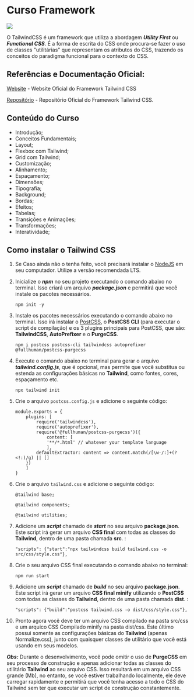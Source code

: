 # Curso Framework

![](https://refactoringui.nyc3.cdn.digitaloceanspaces.com/tailwind-logo.svg)

O TailwindCSS é um framework que utiliza a abordagem **_Utility First_** ou **_Functional CSS_**. 
É a forma de escrita do CSS onde procura-se fazer o uso de classes "utilitárias" que representam os atributos do CSS, trazendo os conceitos do paradigma funcional para o contexto do CSS.


## Referências e Documentação Oficial:

[Website](https://tailwindcss.com) - Website Oficial do Framework Tailwind CSS

[Repositório](https://github.com/tailwindcss/tailwindcss) - Repositório Oficial do Framework Tailwind CSS.

## Conteúdo do Curso

* Introdução;
* Conceitos Fundamentais;
* Layout;
* Flexbox com Tailwind;
* Grid com Tailwind;
* Customização;
* Alinhamento;
* Espaçamento;
* Dimensões;
* Tipografia;
* Background;
* Bordas;
* Efeitos;
* Tabelas;
* Transições e Animações;
* Transformações;
* Interatividade;

## Como instalar o Tailwind CSS

1. Se Caso ainda não o tenha feito, você precisará instalar o [NodeJS](https://nodejs.org/en/) em seu computador. Utilize a versão recomendada LTS.

2. Inicialize o **_npm_** no seu projeto executando o comando abaixo no terminal. Isso criará um arquivo **_package.json_** e permitirá que você instale os pacotes necessários.

    ```npm init -y```

3. Instale os pacotes necessários executando o comando abaixo no terminal. Isso irá instalar o [PostCSS](https://postcss.org/), o **PostCSS CLI** (para executar o script de compilação) e os 3 plugins principais para PostCSS, que são: **TailwindCSS**, **AutoPrefixer** e o **PurgeCSS**.

     ```npm i postcss postcss-cli tailwindcss autoprefixer @fullhuman/postcss-purgecss```

4. Execute o comando abaixo no terminal para gerar o arquivo **_tailwind.config.js_**, que é opcional, mas permite que você substitua ou estenda as configurações básicas no **Tailwind**, como fontes, cores, espaçamento etc.

    ```npx tailwind init```

5. Crie o arquivo `postcss.config.js` e adicione o seguinte código:

    ```
    module.exports = {
        plugins: [
            require('tailwindcss'),
            require('autoprefixer'),
            require('@fullhuman/postcss-purgecss')({
                content: [
                '**/*.html' // whatever your template language
                ],
            defaultExtractor: content => content.match(/[\w-/:]+(?<!:)/g) || []
        })
        ]
    }
    ```
6. Crie o arquivo `tailwind.css` e adicione o seguinte código:

    ```
    @tailwind base;

    @tailwind components;

    @tailwind utilities;
    ```
7. Adicione um **_script_** chamado de **_start_** no seu arquivo **package.json**. Este script irá gerar um arquivo **CSS final** com todas as classes do **Tailwind**, dentro de uma pasta chamada **src**. :

    ```
    "scripts": {"start":"npx tailwindcss build tailwind.css -o src/css/style.css"},
    ```
8. Crie o seu arquivo CSS final executando o comando abaixo no terminal: 

    ```npm run start```

9. Adicione um **_script_** chamado de **_build_** no seu arquivo **package.json**. Este script irá gerar um arquivo **CSS final minify** utilizando o **PostCSS** com todas as classes do **Tailwind**, dentro de uma pasta chamada **dist**. :
    
    ```
    "scripts": {"build":"postcss tailwind.css -o dist/css/style.css"},
    ```

10. Pronto agora você deve ter um arquivo CSS compilado na pasta src/css e um arquico CSS Compilado minify na pasta dist/css. Este último possui somente as configurações básicas do **Tailwind** (apenas Normalize.css), junto com quaisquer classes de utilitário que você está usando em seus modelos.

**_Obs:_** Durante o desenvolvimento, você pode omitir o uso de **PurgeCSS** em seu processo de construção e apenas adicionar todas as classes do utilitário **Tailwind** ao seu arquivo CSS. Isso resultará em um arquivo CSS grande (Mb), no entanto, se você estiver trabalhando localmente, ele deve carregar rapidamente e permitirá que você tenha acesso a todo o CSS do Tailwind sem ter que executar um script de construção constantemente. 